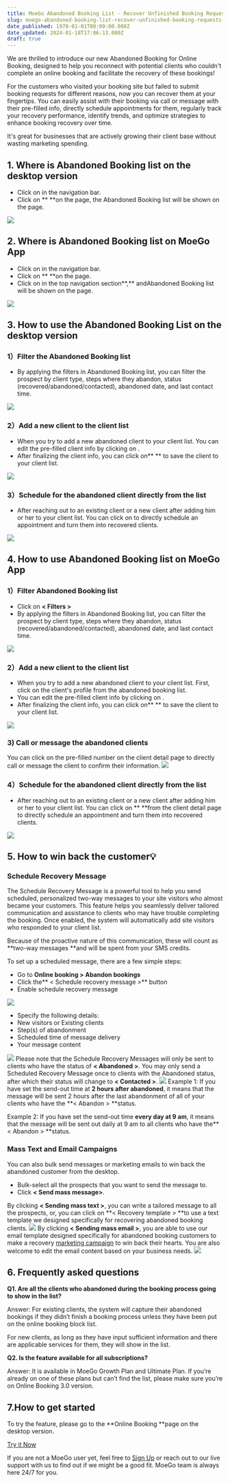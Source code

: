 ```yaml
---
title: MoeGo Abandoned Booking List - Recover Unfinished Booking Requests (New)
slug: moego-abandoned-booking-list-recover-unfinished-booking-requests-new
date_published: 1970-01-01T00:00:00.000Z
date_updated: 2024-01-18T17:06:13.000Z
draft: true
---
```


We are thrilled to introduce our new Abandoned Booking for Online Booking, designed to help you reconnect with potential clients who couldn't complete an online booking and facilitate the recovery of these bookings! 

For the customers who visited your booking site but failed to submit booking requests for different reasons, now you can recover them at your fingertips. You can easily assist with their booking via call or message with their pre-filled info, directly schedule appointments for them, regularly track your recovery performance, identify trends, and optimize strategies to enhance booking recovery over time.

It's great for businesses that are actively growing their client base without wasting marketing spending.

## 1. Where is Abandoned Booking list on the desktop version

- Click on **<Online Booking>** in the navigation bar.
- Click on **<Abandoned booking> **on the page, the Abandoned Booking list will be shown on the page.

![](__GHOST_URL__/content/images/2023/06/CleanShot-2023-06-18-at-23.20.47-1.gif)
## 2. Where is Abandoned Booking list on MoeGo App

- Click on **<Notification>** in the navigation bar.
- Click on **<Online booking> **on the page.
- Click on **<Abandoned>** in the top navigation section**,** andAbandoned Booking list will be shown on the page. 

![](__GHOST_URL__/content/images/2023/08/CleanShot-2023-08-02-at-21.27.27.png)
## 3. How to use the Abandoned Booking List on the desktop version

### 1）Filter the Abandoned Booking list

- By applying the filters in Abandoned Booking list, you can filter the prospect by client type, steps where they abandon, status (recovered/abandoned/contacted), abandoned date, and last contact time.

![](__GHOST_URL__/content/images/2023/08/CleanShot-2023-08-30-at-21.54.58.gif)
### 2）Add a new client to the client list

- When you try to add a new abandoned client to your client list. You can edit the pre-filled client info by clicking on **<Add client>**.
- After finalizing the client info, you can click on** <Save>** to save the client to your client list.

![](__GHOST_URL__/content/images/2023/06/CleanShot-2023-06-18-at-23.27.05.gif)
### 3）Schedule for the abandoned client directly from the list

- After reaching out to an existing client or a new client after adding him or her to your client list. You can click on **<Schedule>** to directly schedule an appointment and turn them into recovered clients.

![](__GHOST_URL__/content/images/2023/06/CleanShot-2023-06-18-at-23.28.39.gif)
## 4. How to use Abandoned Booking list on MoeGo App

### 1）Filter Abandoned Booking list

- Click on **< Filters >**
- By applying the filters in Abandoned Booking list, you can filter the prospect by client type, steps where they abandon, status (recovered/abandoned/contacted), abandoned date, and last contact time.

![](__GHOST_URL__/content/images/2023/08/CleanShot-2023-08-02-at-21.35.23.png)
### 2）Add a new client to the client list

- When you try to add a new abandoned client to your client list. First, click on the client's profile from the abandoned booking list.
-   You can edit the pre-filled client info by clicking on **<Add client>**.
- After finalizing the client info, you can click on** <Save>** to save the client to your client list.

![](__GHOST_URL__/content/images/2023/08/image.png)
### 3) Call or message the abandoned clients

You can click on the pre-filled number on the client detail page to directly call or message the client to confirm their information.
![](__GHOST_URL__/content/images/2023/08/CleanShot-2023-08-02-at-22.42.08.png)
### 4）Schedule for the abandoned client directly from the list

- After reaching out to an existing client or a new client after adding him or her to your client list. You can click on **<Schedule> **from the client detail page to directly schedule an appointment and turn them into recovered clients.

![](__GHOST_URL__/content/images/2023/08/CleanShot-2023-08-02-at-21.49.32.png)
## 5. How to win back the customer💡

### Schedule Recovery Message

The Schedule Recovery Message is a powerful tool to help you send scheduled, personalized two-way messages to your site visitors who almost became your customers. This feature helps you seamlessly deliver tailored communication and assistance to clients who may have trouble completing the booking.  Once enabled, the system will automatically add site visitors who responded to your client list.

Because of the proactive nature of this communication, these will count as **two-way messages **and will be spent from your SMS credits. 

To set up a scheduled message, there are a few simple steps:

- Go to **Online booking > Abandon bookings**
- Click the** < Schedule recovery message >** button
- Enable schedule recovery message

![](__GHOST_URL__/content/images/2024/01/CleanShot-2024-01-18-at-11.50.26-1.gif)
- Specify the following details: 
- New visitors or Existing clients
- Step(s) of abandonment
- Scheduled time of message delivery
- Your message content

![](__GHOST_URL__/content/images/2024/01/CleanShot-2024-01-18-at-11.59.08.gif)
Please note that the Schedule Recovery Messages will only be sent to clients who have the status of **< Abandoned >**. You may only send a Scheduled Recovery Message once to clients with the Abandoned status, after which their status will change to **< Contacted >**. 
![](__GHOST_URL__/content/images/2024/01/CleanShot-2024-01-18-at-11.53.43.png)
Example 1: If you have set the send-out time at **2 hours after abandoned**, it means that the message will be sent 2 hours after the last abandonment of all of your clients who have the **< Abandon > **status. 

Example 2: If you have set the send-out time **every day at 9 am**, it means that the message will be sent out daily at 9 am to all clients who have the** < Abandon > **status.

### Mass Text and Email Campaigns

You can also bulk send messages or marketing emails to win back the abandoned customer from the desktop.

- Bulk-select all the prospects that you want to send the message to.
- Click **< Send mass message>**.

By clicking **< Sending mass text >**, you can write a tailored message to all the prospects, or, you can click on **< Recovery template > **to use a text template we designed specifically for recovering abandoned booking clients.
![](__GHOST_URL__/content/images/2023/08/CleanShot-2023-08-30-at-22.11.49.gif)
By clicking **< Sending mass email >**, you are able to use our email template designed specifically for abandoned booking customers to make a recovery [marketing campaign](__GHOST_URL__/moego-marketing-campaigns-the-ultimate-pet-grooming-marketing-platform/) to win back their hearts.  You are also welcome to edit the email content based on your business needs.
![](__GHOST_URL__/content/images/2023/08/CleanShot-2023-08-30-at-22.23.22.gif)
## 6. Frequently asked questions

**Q1. Are all the clients who abandoned during the booking process going to show in the list?**

Answer: For existing clients, the system will capture their abandoned bookings if they didn’t finish a booking process unless they have been put on the online booking block list.

For new clients, as long as they have input sufficient information and there are applicable services for them, they will show in the list.

**Q2. Is the feature available for all subscriptions?**

Answer: It is available in MoeGo Growth Plan and Ultimate Plan. If you’re already on one of these plans but can’t find the list, please make sure you’re on Online Booking 3.0 version.

## 7.How to get started

To try the feature, please go to the **Online Booking **page on the desktop version.

[Try it Now](https://go.moego.pet/online_booking/requests)

If you are not a MoeGo user yet, feel free to [Sign Up](https://go.moego.pet/sign_up?ref=wiki.moego.pet) or reach out to our live support with us to find out if we might be a good fit. MoeGo team is always here 24/7 for you.
